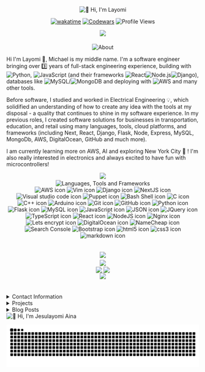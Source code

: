 <div align="center">

  <img src="https://readme-typing-svg.herokuapp.com?font=comic+sans+ms&size=32&duration=2000&pause=10000&color=7F5AF0&width=435&lines=👋+Hi%2C+I'm+Layomi" alt="👋 Hi, I'm Layomi" />

</div>

<div align="center">

  [![wakatime](https://wakatime.com/badge/user/b8e39aba-c0ac-4d35-a6c9-bd0aa824e50e.svg?style=plastic&labelColor=16161A&color=7F5AF0)](https://wakatime.com/@b8e39aba-c0ac-4d35-a6c9-bd0aa824e50e)   [![Codewars](https://www.codewars.com/users/Jesulayomy/badges/micro)](https://www.codewars.com/users/Jesulayomy)  ![Profile Views](https://komarev.com/ghpvc/?username=Jesulayomy&color=blueviolet&style=flat)
  
</div>

<div align="center">

  <img src="https://user-images.githubusercontent.com/73097560/115834477-dbab4500-a447-11eb-908a-139a6edaec5c.gif">  

</div>

<br />

<div align="center">

  <img src="https://readme-typing-svg.herokuapp.com?font=comic+sans+ms&size=28&duration=2000&pause=10000&color=7F5AF0&center=true&width=435&lines=About" alt="About" />

</div>


Hi I'm Layomi :wave:, Michael is my middle name. I'm a software engineer bringing over :three: years of full-stack engineering experience, building with ![Python](https://img.shields.io/badge/-Python-000?&logo=Python), ![JavaScript](https://img.shields.io/badge/-JavaScript-000?&logo=JavaScript) (and their frameworks ![React](https://img.shields.io/badge/-React-000?&logo=React)![Node.js](https://img.shields.io/badge/-Nodejs-000?&logo=Node.js)![Django](https://img.shields.io/badge/-Django-000?&logo=Django)), databases like ![MySQL](https://img.shields.io/badge/-MySQL-000?&logo=MySQL)/![MongoDB](https://img.shields.io/badge/-MongoDB-000?&logo=MongoDB) and deploying with ![AWS](https://img.shields.io/badge/-AWS-000?&logo=amazonwebservices) and many other tools.

Before software, I studied and worked in Electrical Engineering :bulb:, which solidified an understanding of how to create any idea with the tools at my disposal - a quality that continues to shine in my software experience. In my previous roles, I created software solutions for businesses in transportation, education, and retail using many languages, tools, cloud platforms, and frameworks (including Next, React, Django, Flask, Node, Express, MySQL, MongoDb, AWS, DigitalOcean, GitHub and much more).

I am currently learning more on AWS, AI and exploring New York City :statue_of_liberty: ! I'm also really interested in electronics and always excited to have fun with microcontrollers!

<!-- - :brain: I'm interested in Fullstack Software development and Electrical engineering
- 🌱 I studied Electrical Electronics Engineering at the Federal University of Agriculture Abeokuta, and Software Engineering [@alx-africa](https://www.alxafrica.com). [Certificate](https://intranet.alxswe.com/certificates/fhLe8NXcZH)
- 👯 I'm looking to collaborate on open source projects and backend application development ([Resume](https://drive.google.com/file/d/1g7nKuVH2v1ST59YTiUDpVsKtqJ8uQEU7/view?usp=sharing))  
- ⚡ My latest Project for NUESA FUNAAB, [Coleng-Frontend](https://www.nuesafunaab.com.ng/) / [Repository](https://github.com/Jesulayomy/Coleng-Frontend/tree/resources)   -->

<div align="center">
  
  <img src="https://user-images.githubusercontent.com/73097560/115834477-dbab4500-a447-11eb-908a-139a6edaec5c.gif">  

</div>



<div align="center">
  <img src="https://readme-typing-svg.herokuapp.com?font=Comic+sans+ms&size=28&duration=2000&pause=2999&color=7F5AF0&center=true&width=435&lines=Languages;Tools;Frameworks" alt="Languages, Tools and Frameworks" />
</div>

<div align="center">
  <img loading="lazy" height="40" width="40" title="AWS" src="https://cdn.simpleicons.org/amazonwebservices/fff" alt="AWS icon" />
  <img loading="lazy" height="40" width="40" title="Vim" src="https://cdn.simpleicons.org/vim/019733" alt="Vim icon" />
  <img loading="lazy" height="40" width="40" title="Django" src="https://cdn.simpleicons.org/django/092E20" alt="Django icon" />
  <img loading="lazy" height="40" width="40" title="NextJS" src="https://cdn.simpleicons.org/nextdotjs/000000" alt="NextJS icon" />
  <img loading="lazy" height="40" width="40" title="VS Code" src="https://code.visualstudio.com/assets/images/code-stable.png" alt="Visual studio code icon" />
  <img loading="lazy" height="40" width="40" title="Puppet" src="https://cdn.simpleicons.org/puppet/FFAE1A" alt="Puppet icon" />
  <img loading="lazy" height="40" width="40" title="Bash" src="https://cdn.simpleicons.org/gnubash/4EAA25" alt="Bash Shell icon" />
  <img loading="lazy" height="40" width="40" title="C" src="https://cdn.simpleicons.org/c/A8B9CC" alt="C icon" />
  <img loading="lazy" height="40" width="40" title="C++" src="https://cdn.simpleicons.org/cplusplus/00599C" alt="C++ icon" />
  <img loading="lazy" height="40" width="40" title="Arduino" src="https://cdn.simpleicons.org/arduino/00878F" alt="Arduino icon" />
  <img loading="lazy" height="40" width="40" title="Git" src="https://cdn.simpleicons.org/git/F05032" alt="Git icon" />
  <img loading="lazy" height="40" width="40" title="GitHub" src="https://cdn.simpleicons.org/github/FFFFFF" alt="GitHub icon" />
  <img loading="lazy" height="40" width="40" title="Python" src="https://cdn.simpleicons.org/python/3776AB" alt="Python icon" />
  <img loading="lazy" height="40" width="40" title="Flask" src="https://cdn.simpleicons.org/flask/FFFFFF" alt="Flask icon" />
  <img loading="lazy" height="40" width="40" title="MySQL" src="https://cdn.simpleicons.org/mysql/4479A1" alt="MySQL icon" />
  <img loading="lazy" height="40" width="40" title="JavaScript" src="https://cdn.simpleicons.org/javascript/F7DF1E" alt="JavaScript icon" />
  <img loading="lazy" height="40" width="40" title="Json" src="https://cdn.simpleicons.org/json/FFFFFF" alt="JSON icon" />
  <img loading="lazy" height="40" width="40" title="Jquery" src="https://cdn.simpleicons.org/jquery/0769AD" alt="JQuery icon" />
  <img loading="lazy" height="40" width="40" title="TypeScript" src="https://cdn.simpleicons.org/typescript/3178C6" alt="TypeScript icon"/>
  <img loading="lazy" height="40" width="40" title="React" src="https://cdn.simpleicons.org/react/61DAFB" alt="React icon" />
  <img loading="lazy" height="40" width="40" title="NodeJS" src="https://cdn.simpleicons.org/nodedotjs/339933" alt="NodeJS icon" />
  <img loading="lazy" height="40" width="40" title="Nginx" src="https://cdn.simpleicons.org/nginx/009639" alt="Nginx icon" />
  <img loading="lazy" height="40" width="40" title="Certbot" src="https://cdn.simpleicons.org/letsencrypt/003A70" alt="Lets encrypt icon" />
  <img loading="lazy" height="40" width="40" title="Digital Ocean" src="https://cdn.simpleicons.org/digitalocean/0080FF" alt="DigitalOcean icon" />
  <img loading="lazy" height="40" width="40" title="Namecheap" src="https://cdn.simpleicons.org/namecheap/DE3723" alt="NameCheap icon" />
  <img loading="lazy" height="40" width="40" title="Google Search Console" src="https://cdn.simpleicons.org/googlesearchconsole/458CF5" alt="Search Console" />
  <img loading="lazy" height="40" width="40" title="Bootstrap" src="https://cdn.simpleicons.org/bootstrap/7952B3" alt="Bootstrap icon" />
  <img loading="lazy" height="40" width="40" title="Html" src="https://cdn.simpleicons.org/html5/E34F26" alt="html5 icon" />
  <img loading="lazy" height="40" width="40" title="CSS" src="https://cdn.simpleicons.org/css3/1572B6" alt="css3 icon" />
  <img loading="lazy" height="40" width="40" title="Markdown" src="https://cdn.simpleicons.org/markdown/7952B3" alt="markdown icon" />
</div>

<br />
<br />

<div align="center">
  
  <img src="https://user-images.githubusercontent.com/73097560/115834477-dbab4500-a447-11eb-908a-139a6edaec5c.gif">  

</div>


<div align="center">
  <a href="https://github.com/Jesulayomy"><img height=200 align="center" src="https://github-readme-streak-stats.herokuapp.com/?user=Jesulayomy&stroke=ffffff&background=000000&ring=7F5AF0&fire=7F5AF0&currStreakNum=ffffff&currStreakLabel=7F5AF0&sideNums=ffffff&sideLabels=ffffff&dates=ffffff"></a>
  <br />
  <img height=200 align="center" src="https://github-readme-stats.vercel.app/api?username=Jesulayomy&show_icons=true&theme=midnight-purple" />
  <img height=200 align="center" src="https://github-readme-stats.vercel.app/api/top-langs/?username=Jesulayomy&langs_count=8&theme=midnight-purple&layout=compact&card_width=320" />
</div>


<div align="center">

  <img src="https://user-images.githubusercontent.com/73097560/115834477-dbab4500-a447-11eb-908a-139a6edaec5c.gif">  

</div>

<br />
<br />

<details>
  <summary> Contact Information </summary>

<br />

<div>

  <a href="https://www.linkedin.com/in/jesulayomi-aina-27389524a/" target="_blank" title="LinkedIn">
    <img loading="lazy" height="40" width="40" src="https://cdn.simpleicons.org/linkedin/0A66C2" alt="LinkedIn icon" />
  </a>
  
  <a href="https://jesulayomi.medium.com" title="Medium">
    <img loading="lazy" height="40" width="40" src="https://cdn.simpleicons.org/medium/FFFFFF" alt="Medium icon" />
  </a>
  
  <a href="https://twitter.com/jesulayomi11" target="_blank" title="Twitter">
    <img loading="lazy" height="40" width="40" src="https://abs.twimg.com/responsive-web/client-web/icon-default.522d363a.png" alt="Twitter icon" />
  </a>
  
  <a href="https://www.jesulayomy.tech" target="_blank" title="Website">
    <img loading="lazy" height="40" width="50" src="https://github.com/micoliser/SCHub/blob/main/landing_page/images/main-roof.png?raw=true" alt="Website icon" />
  </a>
  
  <a href="mailto:jesulayomi081@gmail.com" target="_blank" title="Email me">
    <img loading="lazy" height="40" width="40" src="https://cdn.simpleicons.org/gmail/EA4335" alt="Gmail icon" />
  </a>

</div>
  
</details>


<details>
  <summary> Projects </summary>
<br />

| Name | Description | Technologies |
| ---- | ----------- | ------------ |
| [Coleng-Frontend](https://github.com/jesulayomy/Coleng-frontend/) | Web App for managing course files (Backend [Demetrius](https://github.com/jesulayomy/demetrius/)), Frontend (Resource pages) | <img alt="Python" src="https://img.shields.io/badge/-Python-3776AB?style=flat-square&logo=python&logoColor=white" /> <img alt="React" src="https://img.shields.io/badge/-React-45b8d8?style=flat-square&logo=react&logoColor=white" /> <img alt="NodeJS" src="https://img.shields.io/badge/-NodeJS-43853d?style=flat-square&logo=nodedotjs&logoColor=white" /> <img alt="Javascript" src="https://img.shields.io/badge/-Javascript-F7DF1E?style=flat-square&logo=javascript&logoColor=white" /> <img alt="MySQL" src="https://img.shields.io/badge/-MySQL-4479A1?style=flat-square&logo=mysql&logoColor=white" /> <img alt="GIT" src="https://img.shields.io/badge/-Git-F05032?style=flat-square&logo=git&logoColor=white" /> <img alt="GitHub" src="https://img.shields.io/badge/-GitHub-181717?style=flat-square&logo=github&logoColor=white" /> |  
| [SCHub](https://github.com/jesulayomy/SCHub/) | Institutional data Management web application | <img alt="Digital Ocean" src="https://img.shields.io/badge/-Digital_Ocean-0080FF?style=flat-square&logo=digitalocean&logoColor=white" /> <img alt="NGINX" src="https://img.shields.io/badge/-NGINX-269539?style=flat-square&logo=nginx&logoColor=white" /> <img alt="Python" src="https://img.shields.io/badge/-Python-3776AB?style=flat-square&logo=python&logoColor=white" /> <img alt="React" src="https://img.shields.io/badge/-React-45b8d8?style=flat-square&logo=react&logoColor=white" /> <img alt="NodeJS" src="https://img.shields.io/badge/-NodeJS-43853d?style=flat-square&logo=nodedotjs&logoColor=white" /> <img alt="Javascript" src="https://img.shields.io/badge/-Javascript-F7DF1E?style=flat-square&logo=javascript&logoColor=white" /> <img alt="MySQL" src="https://img.shields.io/badge/-MySQL-4479A1?style=flat-square&logo=mysql&logoColor=white" /> <img alt="GIT" src="https://img.shields.io/badge/-Git-F05032?style=flat-square&logo=git&logoColor=white" /> <img alt="GitHub" src="https://img.shields.io/badge/-GitHub-181717?style=flat-square&logo=github&logoColor=white" /> <img alt="Swagger" src="https://img.shields.io/badge/-Swagger-85EA2D?style=flat-square&logo=swagger&logoColor=white" /> <img alt="Trello" src="https://img.shields.io/badge/-Trello-0052CC?style=flat-square&logo=trello&logoColor=white" /> |  
| [AirBnB_Clone](https://github.com/jesulayomy/AirBnB_clone_v4/) | An airbnb clone posessing a console, api and dbms on a server | <img alt="NGINX" src="https://img.shields.io/badge/-NGINX-269539?style=flat-square&logo=nginx&logoColor=white" /> <img alt="Python" src="https://img.shields.io/badge/-Python-3776AB?style=flat-square&logo=python&logoColor=white" /> <img alt="Javascript" src="https://img.shields.io/badge/-Javascript-F7DF1E?style=flat-square&logo=javascript&logoColor=white" /> <img alt="MySQL" src="https://img.shields.io/badge/-MySQL-4479A1?style=flat-square&logo=mysql&logoColor=white" /> <img alt="GIT" src="https://img.shields.io/badge/-Git-F05032?style=flat-square&logo=git&logoColor=white" /> <img alt="GitHub" src="https://img.shields.io/badge/-GitHub-181717?style=flat-square&logo=github&logoColor=white" /> <img alt="Swagger" src="https://img.shields.io/badge/-Swagger-85EA2D?style=flat-square&logo=swagger&logoColor=white" /> |  
| [Simple Shell](https://github.com/jesulayomy/simple_shell/) | A project using os functions with C to create a shell application with some commands | <img alt="C" src="https://img.shields.io/badge/-C-16161A?style=flat-square&logo=c&logoColor=white" /> <img alt="Bash" src="https://img.shields.io/badge/-Bash-00BF63?style=flat-square&logo=gnubash&logoColor=white" /> <img alt="GIT" src="https://img.shields.io/badge/-Git-F05032?style=flat-square&logo=git&logoColor=white" /> <img alt="GitHub" src="https://img.shields.io/badge/-GitHub-181717?style=flat-square&logo=github&logoColor=white" /> |
| [Calculator](https://github.com/jesulayomy/calculator) | A Calculator console application for performing basic and medium functions | <img alt="C" src="https://img.shields.io/badge/-C-16161A?style=flat-square&logo=c&logoColor=white" /> <img alt="Bash" src="https://img.shields.io/badge/-Bash-00BF63?style=flat-square&logo=gnubash&logoColor=white" /> <img alt="GitHub" src="https://img.shields.io/badge/-GitHub-181717?style=flat-square&logo=github&logoColor=white" /> |

</details>


<details>
  <summary> Blog Posts </summary>

<br />
  
<table>
  <tr>
    <td>
      <a href="https://www.linkedin.com/pulse/schub-project-jesulayomi-aina">
        <img width="300px" src="https://github.com/micoliser/SCHub/blob/main/landing_page/images/SCHub-removebg-preview.png?raw=true">
      </a>
    </td>
    <td>
      <a href="https://www.linkedin.com/pulse/schub-project-jesulayomi-aina">SCHub on LinkedIn</a>
      <br/>
      Jul 2023
    </td>
  </tr>
</table>
<table>
  <tr>
    <td>
      <a href="https://jesulayomi.medium.com/web-stack-debugging-1-a-postmortem-74fe5b1a791d">
        <img width="300px" src="https://miro.medium.com/v2/resize:fit:640/format:webp/1*UY8t6kDU5Q1fRgdUIbmj7A.png">
      </a>
    </td>
    <td>
      <a href="https://jesulayomi.medium.com/web-stack-debugging-1-a-postmortem-74fe5b1a791d">
        Webstack Debugging: A Postmortem
      </a>
      <br/>
      June 2023
    </td>
  </tr>
</table>

</details>


<div>
  <img src="https://readme-typing-svg.herokuapp.com?font=comic+sans+ms&size=12&duration=2000&pause=10000&color=7F5AF0&width=435&lines=👋+Thanks+for+stopping+by" alt="👋 Hi, I'm Jesulayomi Aina" />
</div>

![snake gif](https://github.com/Jesulayomy/Jesulayomy/blob/output/github-contribution-grid-snake-dark.svg)

<!---
Jesulayomy/Jesulayomy is a ✨ special ✨ repository because its `README.md` (this file) appears on your GitHub profile.
You can click the Preview link to take a look at your changes.
--->
